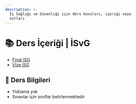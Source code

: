 ```yaml
---
description: >-
  İş Sağlığı ve Güvenliği için ders konuları, içeriği veya
  notları
---
```


# 📚 Ders İçeriği \| İSvG

<!--YPackage.YGitbookIntegration-tarafından-otomatik-oluşturulmuştur-->

- [Final ISG](Final%20ISG.pdf)
- [Vize ISG](Vize%20ISG.pdf)

<!--YPackage.YGitbookIntegration-tarafından-otomatik-oluşturulmuştur-->

## 🔸 Ders Bilgileri

- Yoklama yok
- Sınavlar için sınıflar belirlenmektedir
